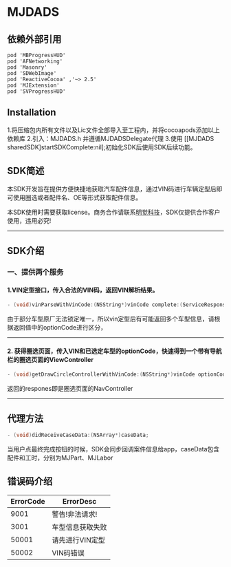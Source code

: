  # MJDADS

## 依赖外部引用
    pod 'MBProgressHUD'
    pod 'AFNetworking'
    pod 'Masonry'
    pod 'SDWebImage' 
    pod 'ReactiveCocoa' ,'~> 2.5'
    pod 'MJExtension'
    pod 'SVProgressHUD'



## Installation

1.将压缩包内所有文件以及Lic文件全部导入至工程内，并将cocoapods添加以上依赖库
2.引入：MJDADS.h 并遵循MJDADSDelegate代理
3.使用 [[MJDADS sharedSDK]startSDKComplete:nil];初始化SDK后使用SDK后续功能。

## SDK简述
本SDK开发旨在提供方便快捷地获取汽车配件信息，通过VIN码进行车辆定型后即可使用圈选或者配件名、OE等形式获取配件信息。 

本SDK使用时需要获取license。商务合作请联系[明觉科技](http://www.dataenlighten.com)，SDK仅提供合作客户使用，违用必究!


----------
## SDK介绍
### 一、提供两个服务
#### 1.VIN定型接口，传入合法的VIN码，返回VIN解析结果。

``` objectivec
- (void)vinParseWithVinCode:(NSString*)vinCode complete:(ServiceResponseBlock)complete;
```
由于部分车型原厂无法锁定唯一，所以vin定型后有可能返回多个车型信息，请根据返回值中的optionCode进行区分，

----------
#### 2. 获得圈选页面，传入VIN和已选定车型的optionCode，快速得到一个带有导航栏的圈选页面的ViewController

``` objectivec
- (void)getDrawCircleControllerWithVinCode:(NSString*)vinCode optionCode:(NSString*)optionCode complete:(ServiceResponseBlock)complete;
```
返回的respones即是圈选页面的NavController

----------

## 代理方法
``` objectivec
- (void)didReceiveCaseData:(NSArray*)caseData;
```
当用户点最终完成按钮的时候，SDK会同步回调案件信息给app，caseData包含配件和工时，分别为MJPart、MJLabor

## 错误码介绍

| ErrorCode | ErrorDesc                |
| --------- | ------------------------ |
| 9001      | 警告!非法请求!           |
| 3001      | 车型信息获取失败         |
| 50001     | 请先进行VIN定型          |
| 50002     | VIN码错误                |

